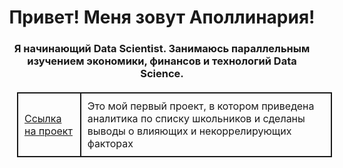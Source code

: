<div id="header" align="center">
        <h1>Привет! Меня зовут Аполлинария!</h1>
        <h3>Я начинающий Data Scientist. Занимаюсь параллельным изучением экономики, финансов и технологий Data Science.</h3>
    </div>
<!DOCTYPE html>
<html lang="ru">
<head>
    <meta charset="UTF-8">
    <title>Мои проекты</title>
    <style>
        table {
            border-collapse: collapse;
            margin: 20px;
        }
        td {
            border: 2px solid;
            padding: 10px;
            border-image: url("data:image/svg+xml,%3Csvg xmlns='http://www.w3.org/2000/svg' viewBox='0 0 100 100'%3E%3Ctext y='50'%3E🌸%3C/text%3E%3C/svg%3E") 15 round;
        }
    </style>
</head>
<body>
    <table>
        <tr>
            <td><a href="https://github.com/rualofi/Projects/edit/main/README.md">Ссылка на проект</a></td>
            <td>Это мой первый проект, в котором приведена аналитика по списку школьников и сделаны выводы о влияющих и некоррелирующих факторах</td>
        </tr>
    </table>
</body>
</html>
